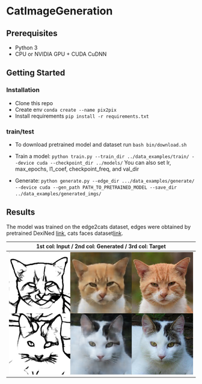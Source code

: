 # CatImageGeneration

## Prerequisites
- Python 3
- CPU or NVIDIA GPU + CUDA CuDNN

## Getting Started
### Installation

- Clone this repo
- Create env `conda create --name pix2pix`
- Install requirements `pip install -r requirements.txt`

### train/test
- To download pretrained model and dataset run `bash bin/download.sh`

- Train a model:
`python train.py --train_dir ../data_examples/train/ --device cuda --checkpoint_dir ../models/`
 You can also set lr, max_epochs, l1_coef, checkpoint_freq, and val_dir

- Generate:
`python generate.py --edge_dir .../data_examples/generate/ --device cuda --gen_path PATH_TO_PRETRAINED_MODEL --save_dir ../data_examples/generated_imgs/`

## Results
The model was trained on the edge2cats dataset, edges were obtained by pretrained DexiNed [link](https://github.com/xavysp/DexiNed), cats faces dataset[link](https://www.kaggle.com/andrewmvd/animal-faces).

|1st col: Input / 2nd col: Generated / 3rd col: Target|
|:---:|
|![](data_examples/res.jpg)|
